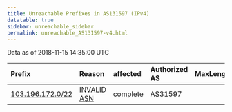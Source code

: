 ```yaml
---
title: Unreachable Prefixes in AS131597 (IPv4)
datatable: true
sidebar: unreachable_sidebar
permalink: unreachable_AS131597-v4.html
---
```


Data as of 2018-11-15 14:35:00 UTC


<div class="datatable-begin"></div>

| Prefix                                                     | Reason                                                                                                   | affected   | Authorized AS   |   MaxLength | Anchor                                       |   unreachable /24s |
|:-----------------------------------------------------------|:---------------------------------------------------------------------------------------------------------|:-----------|:----------------|------------:|:---------------------------------------------|-------------------:|
| [103.196.172.0/22](https://stat.ripe.net/103.196.172.0/22) | [INVALID ASN](https://rpki-validator.ripe.net/announcement-preview?asn=AS131597&prefix=103.196.172.0/22) | complete   | AS31597         |           0 | [APNIC](unreachable_APNIC_RPKI_Root-v4.html) |                  4 |

<div class="datatable-end"></div>